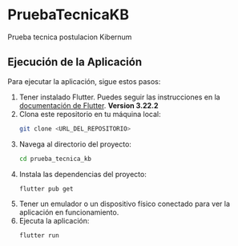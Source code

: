 # PruebaTecnicaKB

Prueba tecnica postulacion Kibernum

## Ejecución de la Aplicación

Para ejecutar la aplicación, sigue estos pasos:

1. Tener instalado Flutter. Puedes seguir las instrucciones en la [documentación de Flutter](https://docs.flutter.dev/get-started/install). **Version 3.22.2**
2. Clona este repositorio en tu máquina local:
   ```bash
   git clone <URL_DEL_REPOSITORIO>
   ```
3. Navega al directorio del proyecto:
   ```bash
   cd prueba_tecnica_kb
   ```
4. Instala las dependencias del proyecto:
   ```bash
   flutter pub get
   ```
5. Tener un emulador o un dispositivo físico conectado para ver la aplicación en funcionamiento.
6. Ejecuta la aplicación:
   ```bash
   flutter run
   ```
